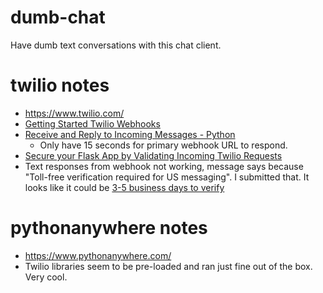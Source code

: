 # dumb-chat
Have dumb text conversations with this chat client.

# twilio notes

* <https://www.twilio.com/>
* [Getting Started Twilio Webhooks](https://www.twilio.com/docs/usage/webhooks/getting-started-twilio-webhooks)
* [Receive and Reply to Incoming Messages - Python](https://www.twilio.com/docs/messaging/tutorials/how-to-receive-and-reply/python)
  * Only have 15 seconds for primary webhook URL to respond.
* [Secure your Flask App by Validating Incoming Twilio Requests](https://www.twilio.com/docs/usage/tutorials/how-to-secure-your-flask-app-by-validating-incoming-twilio-requests)
* Text responses from webhook not working, message says because "Toll-free verification required for US messaging". I submitted that. It looks like it could be [3-5 business days to verify](https://help.twilio.com/articles/5377174717595-Toll-Free-Message-Verification-for-US-Canada#h_01GTCNPTVZFNCK8FFNYRDD2TZR)

# pythonanywhere notes

* <https://www.pythonanywhere.com/>
* Twilio libraries seem to be pre-loaded and ran just fine out of the box. Very cool.

